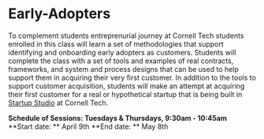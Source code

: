 # Early-Adopters
To complement students entreprenurial journey at Cornell Tech students enrolled in this class will learn a set of methodologies that support identifying and onboarding early adopters as customers. Students will complete the class with a set of tools and examples of real contracts, frameworks, and system and process designs that can be used to help support them in acquiring their very first customer. In addition to the tools to support customer acquisition, students will make an attempt at acquiring their first customer for a real or hypothetical startup that is being built in [Startup Studio](https://github.com/cornelltech/startup-studio/wiki) at Cornell Tech. 

**Schedule of Sessions: Tuesdays & Thursdays, 9:30am - 10:45am**   
**Start date: ** April 9th
**End date: ** May 8th
